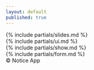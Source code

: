 ```yaml
---
layout: default
published: true
---
```

<section>
 {% include partials/slides.md %}
</section>
<section>
  {% include partials/ui.md %}
</section>
<section class = 'show contain'>
 {% include partials/show.md %}
</section>
<section class = 'fmodal contain flex'>
  {% include partials/form.md %}
  <div id = 'year'>&copy; Notice App </div>
</section>